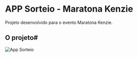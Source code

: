 # APP Sorteio - Maratona Kenzie 

Projeto desenvolvido para o evento Maratona Kenzie.

## O projeto#
![App Sorteio](https://user-images.githubusercontent.com/98700610/160617718-299f5922-7a5f-46d6-9ba0-8ac1dd615396.png)
